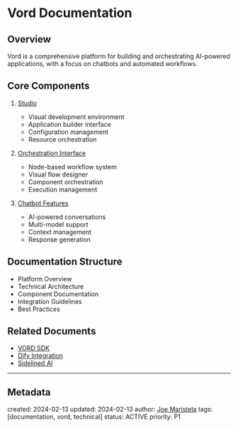 # Vord Documentation

## Overview
Vord is a comprehensive platform for building and orchestrating AI-powered applications, with a focus on chatbots and automated workflows.

## Core Components
1. [Studio](/NAMES_AND_TERMS/technologies/vord-studio.md)
   - Visual development environment
   - Application builder interface
   - Configuration management
   - Resource orchestration

2. [Orchestration Interface](/NAMES_AND_TERMS/technologies/vord-orchestration.md)
   - Node-based workflow system
   - Visual flow designer
   - Component orchestration
   - Execution management

3. [Chatbot Features](/NAMES_AND_TERMS/technologies/vord-chatbot.md)
   - AI-powered conversations
   - Multi-model support
   - Context management
   - Response generation

## Documentation Structure
- Platform Overview
- Technical Architecture
- Component Documentation
- Integration Guidelines
- Best Practices

## Related Documents
- [VORD SDK](/NAMES_AND_TERMS/technologies/vord.md)
- [Dify Integration](/NAMES_AND_TERMS/technologies/dify-integration.md)
- [Sidelined AI](/NAMES_AND_TERMS/products/sidelined-ai.md)

---
## Metadata
created: 2024-02-13
updated: 2024-02-13
author: [Joe Maristela](/NAMES_AND_TERMS/people/joe-maristela.md)
tags: [documentation, vord, technical]
status: ACTIVE
priority: P1